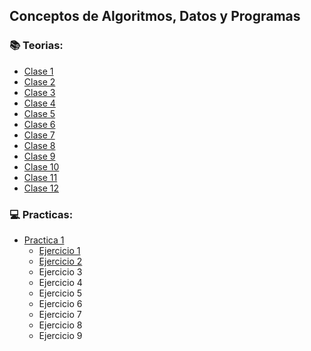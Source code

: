 ## Conceptos de Algoritmos, Datos y Programas 

### :books: Teorias:
* [Clase 1](Teorias/teoria_1.pdf)
* [Clase 2](Teorias/teoria_2.pdf)
* [Clase 3](Teorias/teoria_3.pdf)
* [Clase 4](Teorias/teoria_4.pdf)
* [Clase 5](Teorias/teoria_5.pdf)
* [Clase 6](Teorias/teoria_6.pdf)
* [Clase 7](Teorias/teoria_7.pdf)
* [Clase 8](Teorias/teoria_8.pdf)
* [Clase 9](Teorias/teoria_9.pdf)
* [Clase 10](Teorias/teoria_10.pdf)
* [Clase 11](Teorias/teoria_11.pdf)
* [Clase 12](Teorias/teroria_12.pdf)

 ### 💻 Practicas: 
 
 * [Practica 1](https://github.com/Caarito/Materia-CADP/blob/main/Practicas/Practica%201/Practica%201%20cadp.pdf)
     - [Ejercicio 1](https://github.com/Caarito/Materia-CADP/blob/main/Practicas/Practica%201/Resoluci%C3%B3n%20Practica/punto1.pas)      
     - [Ejercicio 2](https://github.com/Caarito/Materia-CADP/blob/main/Practicas/Practica%201/Resoluci%C3%B3n%20Practica/punto2.pas)
     - Ejercicio 3
     - Ejercicio 4
     - Ejercicio 5
     - Ejercicio 6
     - Ejercicio 7
     - Ejercicio 8
     - Ejercicio 9



 

     
  

